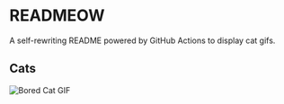 # READMEOW

A self-rewriting README powered by GitHub Actions to display cat gifs.

## Cats

![Bored Cat GIF](https://media0.giphy.com/media/v1.Y2lkPTlhY2QwMmRhOHB2dGYzdzlhem8xNDdjNHJzaTd5d3o1ejlnNGN2d21seXpha3ZrdiZlcD12MV9naWZzX3NlYXJjaCZjdD1n/mlvseq9yvZhba/200.gif)
